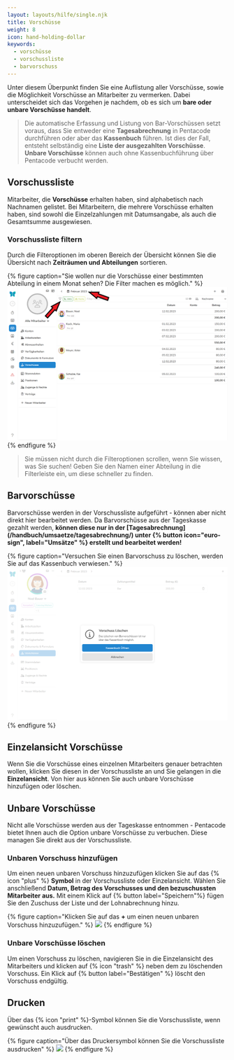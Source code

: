 ```yaml
---
layout: layouts/hilfe/single.njk
title: Vorschüsse
weight: 8
icon: hand-holding-dollar
keywords:
  - vorschüsse
  - vorschussliste
  - barvorschuss
---
```


Unter diesem Überpunkt finden Sie eine Auflistung aller Vorschüsse, sowie die Möglichkeit Vorschüsse an Mitarbeiter zu vermerken. Dabei unterscheidet sich das Vorgehen je nachdem, ob es sich um **bare oder unbare Vorschüsse handelt**. 

> Die automatische Erfassung und Listung von Bar-Vorschüssen setzt voraus, dass Sie entweder eine **Tagesabrechnung** in Pentacode durchführen oder aber das **Kassenbuch** führen. Ist dies der Fall, entsteht selbständig eine **Liste der ausgezahlten Vorschüsse**. **Unbare Vorschüsse** können auch ohne Kassenbuchführung über Pentacode verbucht werden. 

## Vorschussliste

Mitarbeiter, die **Vorschüsse** erhalten haben, sind alphabetisch nach Nachnamen gelistet.
Bei Mitarbeitern, die mehrere Vorschüsse erhalten haben, sind sowohl die Einzelzahlungen mit Datumsangabe, als auch die Gesamtsumme ausgewiesen.

### Vorschussliste filtern

Durch die Filteroptionen im oberen Bereich der Übersicht können Sie die Übersicht nach **Zeiträumen und Abteilungen** sortieren. 

{% figure caption="Sie wollen nur die Vorschüsse einer bestimmten Abteilung in einem Monat sehen? Die Filter machen es möglich." %}
<img src="vorschussliste.webp" />
{% endfigure %}

> Sie müssen nicht durch die Filteroptionen scrollen, wenn Sie wissen, was Sie suchen! Geben Sie den Namen einer Abteilung in die Filterleiste ein, um diese schneller zu finden. 

## Barvorschüsse

Barvorschüsse werden in der Vorschussliste aufgeführt - können aber nicht direkt hier bearbeitet werden. Da Barvorschüsse aus der Tageskasse gezahlt werden, **können diese nur in der [Tagesabrechnung]\(/handbuch/umsaetze/tagesabrechnung/) unter {% button icon="euro-sign", label="Umsätze" %} erstellt und bearbeitet werden!**

{% figure caption="Versuchen Sie einen Barvorschuss zu löschen, werden Sie auf das Kassenbuch verwiesen." %}
<img src="barvorschuss.webp" />
{% endfigure %}

## Einzelansicht Vorschüsse

Wenn Sie die Vorschüsse eines einzelnen Mitarbeiters genauer betrachten wollen, klicken Sie diesen in der Vorschussliste an und Sie gelangen in die **Einzelansicht**. Von hier aus können Sie auch unbare Vorschüsse hinzufügen oder löschen.

## Unbare Vorschüsse 

Nicht alle Vorschüsse werden aus der Tageskasse entnommen - Pentacode bietet Ihnen auch die Option unbare Vorschüsse zu verbuchen. Diese managen Sie direkt aus der Vorschussliste.

### Unbaren Vorschuss hinzufügen

Um einen neuen unbaren Vorschuss hinzuzufügen klicken Sie auf das {% icon "plus" %} **Symbol** in der Vorschussliste oder Einzelansicht. Wählen Sie anschließend **Datum, Betrag des Vorschusses und den bezuschussten Mitarbeiter aus.** Mit einem Klick auf {% button label="Speichern"%} fügen Sie den Zuschuss der Liste und der Lohnabrechnung hinzu. 

{% figure caption="Klicken Sie auf das **+** um einen neuen unbaren Vorschuss hinzuzufügen." %}
<img src="vorschuss_hinzufügen.webp" />
{% endfigure %}

### Unbare Vorschüsse löschen

Um einen Vorschuss zu löschen, navigieren Sie in die Einzelansicht des Mitarbeiters und klicken auf {% icon "trash" %} neben dem zu löschenden Vorschuss. Ein Klick auf {% button label="Bestätigen" %} löscht den Vorschuss endgültig. 

## Drucken

Über das {% icon "print" %}-Symbol können Sie die Vorschussliste, wenn gewünscht auch ausdrucken.

{% figure caption="Über das Druckersymbol können Sie die Vorschussliste ausdrucken" %}
<img src="vorschuss_durcken.webp" />
{% endfigure %}
